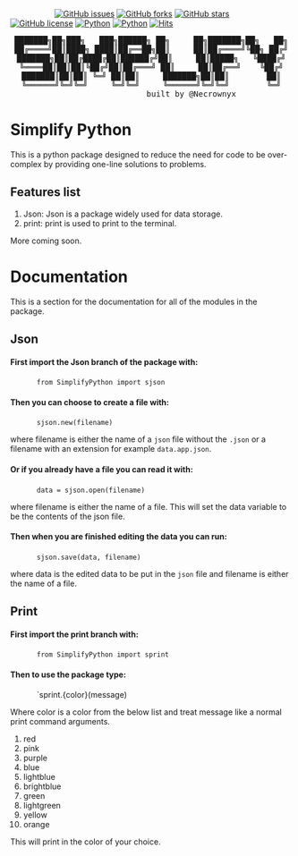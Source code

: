 &nbsp;&nbsp;&nbsp;&nbsp;&nbsp;&nbsp;&nbsp;&nbsp;&nbsp;&nbsp;&nbsp;&nbsp;&nbsp;&nbsp;&nbsp;&nbsp;&nbsp;&nbsp;&nbsp;&nbsp;[![GitHub issues](https://img.shields.io/github/issues/Necrownyx/SimplifyPython)](https://github.com/Necrownyx/SimplifyPython/issues) [![GitHub forks](https://img.shields.io/github/forks/Necrownyx/SimplifyPython)](https://github.com/Necrownyx/SimplifyPython/network) [![GitHub stars](https://img.shields.io/github/stars/Necrownyx/SimplifyPython)](https://github.com/Necrownyx/SimplifyPython/stargazers) [![GitHub license](https://img.shields.io/github/license/Necrownyx/SimplifyPython)](https://github.com/Necrownyx/SimplifyPython/blob/main/LICENSE) [![Python](https://img.shields.io/badge/Made%20with-Python-%2300AEFF)](https://python.org) [![Python](https://img.shields.io/badge/Available%20on-PyPi-%2300AEFF)](https://pypi.org/project/SimplifyPython/) [![Hits](https://hits.seeyoufarm.com/api/count/incr/badge.svg?url=https%3A%2F%2Fgithub.com%2FNecrownyx%2FSimplifyPython&count_bg=%2300AEFF&title_bg=%23555555&icon=&icon_color=%23E7E7E7&title=hits&edge_flat=false)](https://hits.seeyoufarm.com)

<pre align="center">
███████╗██╗███╗   ███╗██████╗ ██╗     ██╗███████╗██╗   ██╗
██╔════╝██║████╗ ████║██╔══██╗██║     ██║██╔════╝╚██╗ ██╔╝
███████╗██║██╔████╔██║██████╔╝██║     ██║█████╗   ╚████╔╝
╚════██║██║██║╚██╔╝██║██╔═══╝ ██║     ██║██╔══╝    ╚██╔╝
███████║██║██║ ╚═╝ ██║██║     ███████╗██║██║        ██║
╚══════╝╚═╝╚═╝     ╚═╝╚═╝     ╚══════╝╚═╝╚═╝        ╚═╝
&nbsp;&nbsp;&nbsp;&nbsp;&nbsp;&nbsp;&nbsp;&nbsp;&nbsp;&nbsp;&nbsp;&nbsp;&nbsp;&nbsp;&nbsp;&nbsp;&nbsp;built by @Necrownyx</pre>

# Simplify Python

This is a python package designed to reduce the need for code to be over-complex by providing one-line solutions to problems.

## Features list

1. Json: Json is a package widely used for data storage.
2. print: print is used to print to the terminal.

More coming soon.

# Documentation

This is a section for the documentation for all of the modules in the package.
<br>

## Json

#### First import the Json branch of the package with:

&nbsp;&nbsp;&nbsp;&nbsp;&nbsp;&nbsp;&nbsp;&nbsp;&nbsp;&nbsp;&nbsp;&nbsp;`from SimplifyPython import sjson`

#### Then you can choose to create a file with:

&nbsp;&nbsp;&nbsp;&nbsp;&nbsp;&nbsp;&nbsp;&nbsp;&nbsp;&nbsp;&nbsp;&nbsp;`sjson.new(filename)`

where filename is either the name of a `json` file without the `.json` or a filename with an extension for example `data.app.json`.

#### Or if you already have a file you can read it with:

&nbsp;&nbsp;&nbsp;&nbsp;&nbsp;&nbsp;&nbsp;&nbsp;&nbsp;&nbsp;&nbsp;&nbsp;`data = sjson.open(filename)`

where filename is either the name of a file. This will set the data variable to be the contents of the json file.

#### Then when you are finished editing the data you can run:

&nbsp;&nbsp;&nbsp;&nbsp;&nbsp;&nbsp;&nbsp;&nbsp;&nbsp;&nbsp;&nbsp;&nbsp;`sjson.save(data, filename)`

where data is the edited data to be put in the `json` file and filename is either the name of a file.

## Print

#### First import the print branch with:

&nbsp;&nbsp;&nbsp;&nbsp;&nbsp;&nbsp;&nbsp;&nbsp;&nbsp;&nbsp;&nbsp;&nbsp;`from SimplifyPython import sprint`

#### Then to use the package type:

&nbsp;&nbsp;&nbsp;&nbsp;&nbsp;&nbsp;&nbsp;&nbsp;&nbsp;&nbsp;&nbsp;&nbsp;`sprint.{color}(message)

Where color is a color from the below list and treat message like a normal print command arguments.

1. red
2. pink
3. purple
4. blue
5. lightblue
6. brightblue
7. green
8. lightgreen
9. yellow
10. orange

This will print in the color of your choice.
